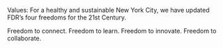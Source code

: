 Values:
For a healthy and sustainable New York City, we have updated FDR’s four freedoms for the 21st Century.

Freedom to connect.
Freedom to learn.
Freedom to innovate.
Freedom to collaborate.
